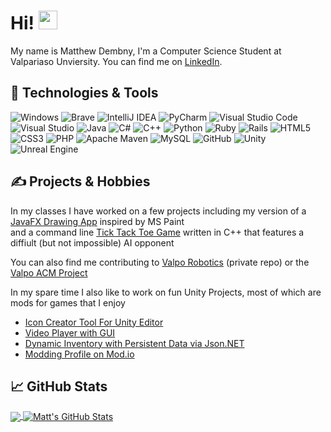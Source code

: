 

# Hi! <img src="https://raw.githubusercontent.com/MartinHeinz/MartinHeinz/master/wave.gif" width="30px" height="30px" />

My name is Matthew Dembny, I'm a Computer Science Student at Valpariaso Unviersity. You can find me on [LinkedIn](https://www.linkedin.com/in/matthew-dembny-54221421a/).

<!-- Source for Icons: https://github.com/Ileriayo/markdown-badges -->
## 🔧 Technologies & Tools
![Windows](https://img.shields.io/badge/Windows-0078D6?style=for-the-badge&logo=windows&logoColor=white)
![Brave](https://img.shields.io/badge/Brave-FB542B?style=for-the-badge&logo=Brave&logoColor=white)
![IntelliJ IDEA](https://img.shields.io/badge/IntelliJIDEA-000000.svg?style=for-the-badge&logo=intellij-idea&logoColor=white)
![PyCharm](https://img.shields.io/badge/pycharm-143?style=for-the-badge&logo=pycharm&logoColor=black&color=black&labelColor=green)
![Visual Studio Code](https://img.shields.io/badge/Visual%20Studio%20Code-0078d7.svg?style=for-the-badge&logo=visual-studio-code&logoColor=white)
![Visual Studio](https://img.shields.io/badge/Visual%20Studio-5C2D91.svg?style=for-the-badge&logo=visual-studio&logoColor=white)
![Java](https://img.shields.io/badge/java-%23ED8B00.svg?style=for-the-badge&logo=java&logoColor=white)
![C#](https://img.shields.io/badge/c%23-%23239120.svg?style=for-the-badge&logo=c-sharp&logoColor=white)
![C++](https://img.shields.io/badge/c++-%2300599C.svg?style=for-the-badge&logo=c%2B%2B&logoColor=white)
![Python](https://img.shields.io/badge/python-3670A0?style=for-the-badge&logo=python&logoColor=ffdd54)
![Ruby](https://img.shields.io/badge/ruby-%23CC342D.svg?style=for-the-badge&logo=ruby&logoColor=white)
![Rails](https://img.shields.io/badge/rails-%23CC0000.svg?style=for-the-badge&logo=ruby-on-rails&logoColor=white)
![HTML5](https://img.shields.io/badge/html5-%23E34F26.svg?style=for-the-badge&logo=html5&logoColor=white)
![CSS3](https://img.shields.io/badge/css3-%231572B6.svg?style=for-the-badge&logo=css3&logoColor=white)
![PHP](https://img.shields.io/badge/php-%23777BB4.svg?style=for-the-badge&logo=php&logoColor=white)
![Apache Maven](https://img.shields.io/badge/Apache%20Maven-C71A36?style=for-the-badge&logo=Apache%20Maven&logoColor=white)
![MySQL](https://img.shields.io/badge/mysql-%2300f.svg?style=for-the-badge&logo=mysql&logoColor=white)
![GitHub](https://img.shields.io/badge/github-%23121011.svg?style=for-the-badge&logo=github&logoColor=white)
![Unity](https://img.shields.io/badge/unity-%23000000.svg?style=for-the-badge&logo=unity&logoColor=white)
![Unreal Engine](https://img.shields.io/badge/unrealengine-%23313131.svg?style=for-the-badge&logo=unrealengine&logoColor=white)

## &#x270d; Projects & Hobbies

In my classes I have worked on a few projects including my version of a [JavaFX Drawing App](https://github.com/MattGet/BrickPaint) inspired by MS Paint  
and a command line [Tick Tack Toe Game](https://github.com/MattGet/CSC121-TicTacToe) written in C++ that features a diffiult (but not impossible) AI opponent

You can also find me contributing to [Valpo Robotics](https://github.com/ValpoRoboticsTeam) (private repo) or the [Valpo ACM Project](https://github.com/valpo-acm/f22-game/tree/matts-testing-branch)

In my spare time I also like to work on fun Unity Projects, most of which are mods for games that I enjoy

<!-- Repo-List:START -->
- [Icon Creator Tool For Unity Editor](https://github.com/MattGet/Unity-Development-Workshop/tree/main/Fireworks%20Workshop/Assets/FM%20Modding%20ToolSet%20by%20Panini/PreviewGeneration)
- [Video Player with GUI](https://github.com/MattGet/Unity-Development-Workshop/tree/main/Fireworks%20Workshop/Assets/Mods/FM-MP)
- [Dynamic Inventory with Persistent Data via Json.NET](https://github.com/MattGet/Unity-Development-Workshop/tree/main/Fireworks%20Workshop/Assets/RDisplay%20Candles/Candles%20Creator%20Mod/Scripts)
- [Modding Profile on Mod.io](https://mod.io/g/fireworksmania/u/panini007)
<!-- Repo-List:END -->

## &#x1f4c8; GitHub Stats

<a href="https://github.com/MattGet/MattGet">
  <img align="center" src="https://github-readme-stats.vercel.app/api/top-langs/?user=MattGet&count_private=true&hide=ShaderLab,HLSL,&langs_count=4&theme=github_dark" />
</a>
<a href="https://github.com/MattGet/MattGet">
  <img align="center" src="https://github-readme-stats.vercel.app/api?username=MattGet&count_private=true&&show_icons=true&line_height=33&&theme=github_dark" alt="Matt's GitHub Stats" />
</a>



